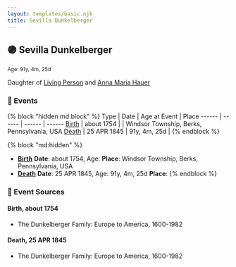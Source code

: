 ```yaml
---
layout: templates/basic.njk
title: Sevilla Dunkelberger
---
```

## 🟣 Sevilla Dunkelberger
<small>Age: 91y, 4m, 25d</small>

Daughter of [Living Person](/people/1/13545057) and [Anna Maria Hauer](/people/2/22963774)

### 📆 Events

{% block "hidden md:block" %}
Type | Date | Age at Event | Place
------ | ------ | ------ | ------
[Birth](#event-event-2) | about 1754 |  | Windsor Township, Berks, Pennsylvania, USA
[Death](#event-event-3) | 25 APR 1845 | 91y, 4m, 25d |
{% endblock %}

{% block "md:hidden" %}
- **[Birth](#event-event-2)**
**Date**: about 1754, Age:
**Place**: Windsor Township, Berks, Pennsylvania, USA
- **[Death](#event-event-3)**
**Date**: 25 APR 1845, Age: 91y, 4m, 25d
**Place**:
{% endblock %}

### 📰 Event Sources

#### <a id="event-event-2"></a> Birth, about 1754
* The Dunkelberger Family: Europe to America, 1600-1982

#### <a id="event-event-3"></a> Death, 25 APR 1845
* The Dunkelberger Family: Europe to America, 1600-1982